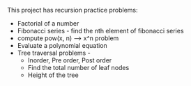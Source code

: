This project has recursion practice problems:

- Factorial of a number
- Fibonacci series - find the nth element of fibonacci series
- compute pow(x, n) --> x^n problem
- Evaluate a polynomial equation
- Tree traversal problems - 
  - Inorder, Pre order, Post order
  - Find the total number of leaf nodes
  - Height of the tree